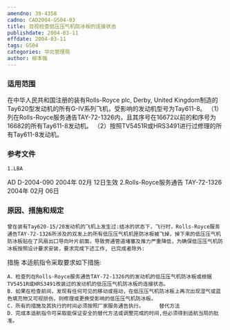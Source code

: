 ```yaml
---
amendno: 39-4358
cadno: CAD2004-GS04-03
title: 目视检查低压压气机防冰板的连接状态
publishdate: 2004-03-11
effdate: 2004-03-11
tags: GS04
categories: 华北管理局
author: 柳本强
---
```


### 适用范围 
在中华人民共和国注册的装有Rolls-Royce plc, Derby, United Kingdom制造的Tay620型发动机的所有G-IV系列飞机，受影响的发动机型号为Tay611-8。
（1）列在Rolls-Royce服务通告TAY-72-1326内，且其序号在16672以前的和序号为16682的所有Tay611-8发动机。
（2）按照TV5451R或HRS3491进行过修理的所有Tay611-8发动机。

<!--more-->
### 参考文件
    1.LBA 
AD D-2004-090  2004年 02月 12日生效
    2.Rolls-Royce服务通告 TAY-72-1326  2004年 02月 06日

### 原因、措施和规定 
    曾在装有Tay620-15/20发动机的飞机上发生过:结冰的状态下，飞行时，Rolls-Royce服务通告TAY-72-1326所涉及的双发上的所有低压压气机机匣防冰板被飞掉，掉下来的低压压气机防冰板贴在了风扇出口导向叶片前面，导致旁通管道堵塞及推力严重降低，为确保低压压气机防冰板按照设计要求安装，要求完成下述工作, 已完成者除外: 
措施 
    本适航指令采取要求如下措施: 
  
    A．检查列在Rolls-Royce服务通告TAY-72-1326内的发动机的低压压气机防冰板或根据TV5451R或HRS3491改装过的发动机的低压压气机防冰板的连接状态。
    B．如果在检查前间，发现有任何可见的移动或摇动，在低压压气机防冰板上再次出现湿气或蓝色填充物又可视损伤，则修理或更换受影响的低压压气机防冰板。 
    C．所有的措施及其执行的时间必须按照厂家服务通告执行。     替代方法 
    D．完成本适航指令可采取能保证安全的替代方法或调整完成的时间,但必须得到适航当局的批准。

